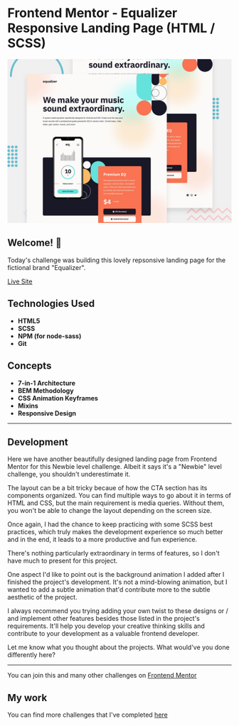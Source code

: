 # Frontend Mentor - Equalizer Responsive Landing Page (HTML / SCSS)

![Design preview for the Equalizer Landing Page](./preview.jpg)

## Welcome! 👋

Today's challenge was building this lovely repsonsive landing page for the fictional brand "Equalizer".

[Live Site](https://equalizer-landing-page-pearl.vercel.app/)

## Technologies Used

* **HTML5**
* **SCSS**
* **NPM (for node-sass)**
* **Git**

## Concepts

* **7-in-1 Architecture**
* **BEM Methodology**
* **CSS Animation Keyframes**
* **Mixins**
* **Responsive Design**

* **

## Development

Here we have another beautifully designed landing page from Frontend Mentor for this Newbie level challenge. Albeit it says it's a "Newbie" level challenge, you shouldn't underestimate it.

The layout can be a bit tricky becaue of how the CTA section has its components organized. You can find multiple ways to go about it in terms of HTML and CSS, but the main requirement is media queries. Without them, you won't be able to change the layout depending on the screen size. 

Once again, I had the chance to keep practicing with some SCSS best practices, which truly makes the development experience so much better and in the end, it leads to a more productive and fun experience.

There's nothing particularly extraordinary in terms of features, so I don't have much to present for this project.

One aspect I'd like to point out is the background animation I added after I finished the project's development. It's not a mind-blowing animation, but I wanted to add a subtle animation that'd contribute more to the subtle aesthetic of the project.

I always recommend you trying adding your own twist to these designs or / and implement other features besides those listed in the project's requirements. It'll help you develop your creative thinking skills and contribute to your development as a valuable frontend developer.

Let me know what you thought about the projects.
What would've you done differently here?

* **

You can join this and many other challenges on [Frontend Mentor](https://www.frontendmentor.io/)

## My work

You can find more challenges that I've completed [here](https://www.frontendmentor.io/profile/Remus432)